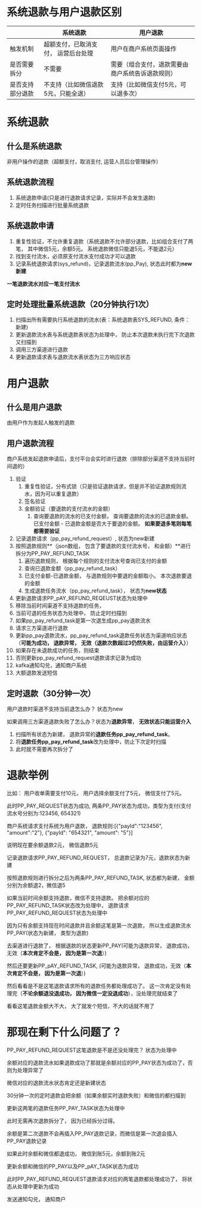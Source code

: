 # 系统退款与用户退款区别

|                  | 系统退款                            | 用户退款                                         |
| ---------------- | ----------------------------------- | ------------------------------------------------ |
| 触发机制         | 超额支付，已取消支付， 运营后台处理 | 用户在商户系统页面操作                           |
| 是否需要拆分     | 不需要                              | 需要（组合支付，退款需要由商户系统告诉退款规则） |
| 是否支持部分退款 | 不支持（比如微信退款5元，只能全退） | 支持（比如微信支付5元，可以退多次）              |



# 系统退款

## 什么是系统退款

非用户操作的退款（超额支付，取消支付, 运营人员后台管理操作）

## 系统退款流程

1. 系统退款申请(只是进行退款请求记录，实际并不会发生退款)
2. 定时任务扫描进行批量系统退款

## 系统退款申请

1. 重复性验证，不允许重复退款（系统退款不允许部分退款，比如组合支付了两笔， 其中微信5元，余额5元。 系统退款微信只能退5元，不能退2元）
2. 找到支付流水，必须原支付流水支付成功才可以退款
3. 记录系统退款请求(sys_refund)，记录退款流水(pp_Pay), 状态此时都为**new新建**

**一笔退款流水对应一笔支付流水**

## 定时处理批量系统退款（20分钟执行1次）

1. 扫描出所有需要执行系统退款的流水(表：系统退款表SYS_REFUND, 条件：新建)
2. 更新退款流水表与系统退款表状态为处理中， 防止本次退款未执行完下次退款又扫描到
3. 调用三方渠道进行退款
4. 更新退款请求表与退款流水表状态为三方响应状态



# 用户退款

## 什么是用户退款

由用户作为发起人触发的退款

## 用户退款流程

商户系统发起退款申请后，支付平台会实时进行退款（排除部分渠道不支持当前时间退的）

1. 验证
   1. 重复性验证，分布式锁（只是验证退款请求，但是并不验证退款规则流水，因为可以重复退款）
   2. 签名验证
   3. 金额验证（要退款的支付流水的金额）
      1. 查询要退款的流水的已支付金额， 查询要退款的流水的已退款金额。 已支付金额 - 已退款金额是否大于要退的金额。 **如果要退多笔则每笔都需要验证**
2. 记录退款请求（pp_pay_refund_request）, 状态为new新建
3. 按照退款规则**（json数组， 包含了要退款的支付流水号， 和金额）**进行拆分为PP_PAY_REFUND_TASK
   1. 遍历退款规则， 根据每个规则的支付流水号查询已支付的金额
   2. 查询已退款金额（pp_pay_refund_task）
   3. 已支付金额-已退款金额， 与退款规则中要退的金额取小。   本次退款要退的金额
   4. 生成退款任务流水（pp_pay_refund_task）， 状态为**new状态**
4. 更新退款请求PP_pAY_REFUND_REQEUST状态为处理中
5. 移除当前时间渠道不支持退款的任务， 
6. 当前可退的任务状态为处理中， 防止定时扫描到
7. 如果pp_pay_refund_task是第一次退生成pp_pay退款流水
8. 请求三方渠道进行退款
9. 更新pp_pay退款流水，pp_pay_refund_task退款任务状态为渠道响应状态（**可能为成功， 退款异常，** **无效（退款次数超过3仍然失败，由运营介入）**）
10. 如果存在未退款成功的任务，则结束
11. 否则更新pp_pay_refund_request退款请求记录为成功
12. kafka通知勾兑，通知商户系统
13. 大额退款发送短信



## 定时退款（30分钟一次）

用户退款时渠道不支持当前退怎么办？ 状态为new

如果调用三方渠道退款失败了怎么办？状态为**退款异常**， **无效状态只能运营介入**

1. 扫描所有状态为新建， 退款异常的**退款任务pp_pay_refund_task**。
2. 将**退款任务pp_pay_refund_task**改为处理中，防止下次定时扫描
3. 此时就不需要再次拆分了



# 退款举例

比如： 用户收单需要支付10元， 用户选择余额支付了5元， 微信支付了5元。

此时PP_PAY_REQUEST状态为成功, 两条PP_PAY状态为成功，类型为支付(支付流水号分别为:123456, 654321)



商户系统请求支付系统为用户退款， 退款规则:[{"payId":"123456", "amount":"2"}, {"payId": "654321", "amount": "5"}]

说明现在要余额退款2元， 微信退款5元

记录退款请求PP_PAY_REFUND_REQUEST， 总退款记录为7元，退款状态为新建



按照退款规则进行拆分之后为两条PP_PAY_REFUND_TASK, 状态都为新建， 金额分别为余额退2，微信退5

如果当前时间余额支持退款，微信不支持退款。 把余额对应的PP_PAY_REFUND_TASK状态改为处理中， 退款请求PP_PAY_REFUND_REQUEST状态为处理中

因为只有余额支持现在时间退款并且余额这笔是第一次退款， 所以生成退款流水PP_PAY(状态为新建， 类型为退款)

去渠道进行退款了， 根据退款的状态更新PP_PAY(可能为退款异常， 退款成功，无效（**本次肯定不会是， 因为是第一次退**）)

然后还要更新PP_pAY_REFUND_TASK, (可能为退款异常， 退款成功，无效（**本次肯定不会是， 因为是第一次退**）)

然后看看是不是这笔退款请求所有的退款任务都处理成功了。 这一次肯定没有处理完（**不论余额退没退成功， 因为微信一定没退成功**），没处理完就结束了

看看这笔退款金额大不大， 大了就发个短信，不大的话就不用了







# 那现在剩下什么问题了？

PP_PAY_REFUND_REQUEST这笔退款是不是还没处理完？ 状态为处理中

余额对应的退款流水如果退款成功了那就是余额对应的PP_PAY状态为成功了，否则为处理异常了

微信对应的退款流水状态肯定还是新建状态



30分钟一次的定时退款会把余额（如果余额实时退款失败）和微信的都扫描到

更新这两笔的退款任务PP_PAY_TASK状态为处理中

此时无需再次退款拆分了， 因为已经拆分过得。

余额是第二次退款不会再插入PP_PAY退款记录，而微信是第一次退会插入PP_PAY退款记录



如果此时余额和微信都退成功， 微信到账5元，余额到账2元

更新余额和微信的PP_PAY以及PP_pAY_TASK状态为成功

此时PP_PAY_REFUND_REQUEST退款请求对应的两笔退款都处理成功了， 将状态从处理中更新为成功

发送通知勾兑， 通知商户